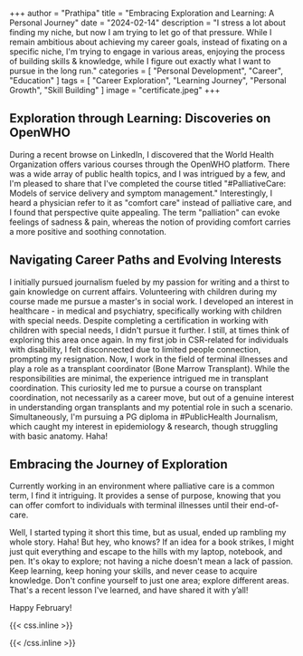 +++
author = "Prathipa"
title = "Embracing Exploration and Learning: A Personal Journey"
date = "2024-02-14"
description = "I stress a lot about finding my niche, but now I am trying to let go of that pressure. While I remain ambitious about achieving my career goals, instead of fixating on a specific niche, I'm trying to engage in various areas, enjoying the process of building skills & knowledge, while I figure out exactly what I want to pursue in the long run."
categories = [
    "Personal Development", "Career", "Education"
]
tags = [
    "Career Exploration", "Learning Journey", "Personal Growth", "Skill Building"
]
image = "certificate.jpeg"
+++

## Exploration through Learning: Discoveries on OpenWHO

During a recent browse on LinkedIn, I discovered that the World Health Organization offers various courses through the OpenWHO platform. There was a wide array of public health topics, and I was intrigued by a few, and I'm pleased to share that I've completed the course titled "#PalliativeCare: Models of service delivery and symptom management." Interestingly, I heard a physician refer to it as "comfort care" instead of palliative care, and I found that perspective quite appealing. The term "palliation" can evoke feelings of sadness & pain, whereas the notion of providing comfort carries a more positive and soothing connotation.

## Navigating Career Paths and Evolving Interests

I initially pursued journalism fueled by my passion for writing and a thirst to gain knowledge on current affairs. Volunteering with children during my course made me pursue a master's in social work. I developed an interest in healthcare - in medical and psychiatry, specifically working with children with special needs. Despite completing a certification in working with children with special needs, I didn't pursue it further. I still, at times think of exploring this area once again. In my first job in CSR-related for individuals with disability, I felt disconnected due to limited people connection, prompting my resignation. Now, I work in the field of terminal illnesses and play a role as a transplant coordinator (Bone Marrow Transplant). While the responsibilities are minimal, the experience intrigued me in transplant coordination. This curiosity led me to pursue a course on transplant coordination, not necessarily as a career move, but out of a genuine interest in understanding organ transplants and my potential role in such a scenario. Simultaneously, I'm pursuing a PG diploma in #PublicHealth Journalism, which caught my interest in epidemiology & research, though struggling with basic anatomy. Haha!

## Embracing the Journey of Exploration

Currently working in an environment where palliative care is a common term, I find it intriguing. It provides a sense of purpose, knowing that you can offer comfort to individuals with terminal illnesses until their end-of-care.

Well, I started typing it short this time, but as usual, ended up rambling my whole story. Haha! But hey, who knows? If an idea for a book strikes, I might just quit everything and escape to the hills with my laptop, notebook, and pen. It's okay to explore; not having a niche doesn't mean a lack of passion. Keep learning, keep honing your skills, and never cease to acquire knowledge. Don't confine yourself to just one area; explore different areas. That's a recent lesson I've learned, and have shared it with y’all!

Happy February!

{{< css.inline >}}
<style>
.canon { background: white; width: 100%; height: auto; }
</style>
{{< /css.inline >}}
